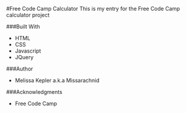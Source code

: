#Free Code Camp Calculator
This is my entry for the Free Code Camp calculator project

###Built With
+  HTML  
+  CSS  
+  Javascript  
+ JQuery  

###Author
+  Melissa Kepler a.k.a Missarachnid  

###Acknowledgments
+  Free Code Camp
